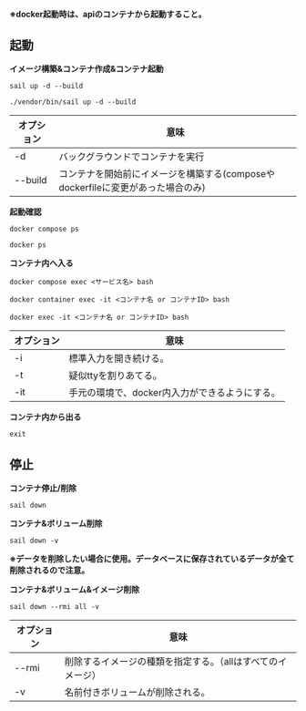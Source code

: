 #### ※docker起動時は、apiのコンテナから起動すること。

## 起動
**イメージ構築&コンテナ作成&コンテナ起動**
```
sail up -d --build

./vendor/bin/sail up -d --build
```
|オプション|意味|
| ----- | ----- |
|-d     |バックグラウンドでコンテナを実行|
|--build|コンテナを開始前にイメージを構築する(composeやdockerfileに変更があった場合のみ)|

**起動確認**
```
docker compose ps

docker ps
```

**コンテナ内へ入る**
```
docker compose exec <サービス名> bash

docker container exec -it <コンテナ名 or コンテナID> bash

docker exec -it <コンテナ名 or コンテナID> bash
```
|オプション|意味|
| ----- | ----- |
|-i     |標準入力を開き続ける。|
|-t     |疑似ttyを割りあてる。|
|-it    |手元の環境で、docker内入力ができるようにする。|

**コンテナ内から出る**
```
exit
```

## 停止
**コンテナ停止/削除**
```
sail down
```

**コンテナ&ボリューム削除**
```
sail down -v
```
**※データを削除したい場合に使用。データベースに保存されているデータが全て削除されるので注意。**

**コンテナ&ボリューム&イメージ削除**
```
sail down --rmi all -v
```
|オプション|意味|
| ----- | ----- |
|--rmi  |削除するイメージの種類を指定する。（allはすべてのイメージ）|
|-v|名前付きボリュームが削除される。|